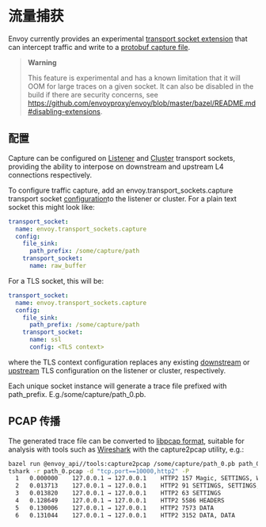 # 流量捕获

Envoy currently provides an experimental [transport socket extension](../api-v2/api/v2/core/base.proto.mdpi-msg-core-transportsocket) that can intercept traffic and write to a [protobuf capture file](../api-v2/extensions/common/tap/v2alpha/capture.proto.html#envoy-api-msg-extensions-common-tap-v2alpha-trace).

> **Warning**
>
> This feature is experimental and has a known limitation that it will OOM for large traces on a given socket. It can also be disabled in the build if there are security concerns, see <https://github.com/envoyproxy/envoy/blob/master/bazel/README.md#disabling-extensions>.

## 配置

Capture can be configured on [Listener](../api-v2/api/v2/listener/listener.proto.html#envoy-api-field-listener-filterchain-transport-socket) and [Cluster](../api-v2/api/v2/cds.proto.html#envoy-api-field-cluster-transport-socket) transport sockets, providing the ability to interpose on downstream and upstream L4 connections respectively.

To configure traffic capture, add an envoy.transport_sockets.capture transport socket [configuration](../api-v2/config/transport_socket/capture/v2alpha/capture.proto.html#envoy-api-msg-config-transport-socket-capture-v2alpha-capture)to the listener or cluster. For a plain text socket this might look like:

```yaml
transport_socket:
  name: envoy.transport_sockets.capture
  config:
    file_sink:
      path_prefix: /some/capture/path
    transport_socket:
      name: raw_buffer
```

For a TLS socket, this will be:

```yaml
transport_socket:
  name: envoy.transport_sockets.capture
  config:
    file_sink:
      path_prefix: /some/capture/path
    transport_socket:
      name: ssl
      config: <TLS context>
```

where the TLS context configuration replaces any existing [downstream](../api-v2/api/v2/auth/cert.proto.md#envoy-api-msg-auth-downstreamtlscontext) or [upstream](../api-v2/api/v2/auth/cert.proto.md#envoy-api-msg-auth-upstreamtlscontext) TLS configuration on the listener or cluster, respectively.

Each unique socket instance will generate a trace file prefixed with path_prefix. E.g./some/capture/path_0.pb.

## PCAP 传播

The generated trace file can be converted to [libpcap format](https://wiki.wireshark.org/Development/LibpcapFileFormat), suitable for analysis with tools such as [Wireshark](https://www.wireshark.org/) with the capture2pcap utility, e.g.:

```bash
bazel run @envoy_api//tools:capture2pcap /some/capture/path_0.pb path_0.pcap
tshark -r path_0.pcap -d "tcp.port==10000,http2" -P
  1   0.000000    127.0.0.1 → 127.0.0.1    HTTP2 157 Magic, SETTINGS, WINDOW_UPDATE, HEADERS
  2   0.013713    127.0.0.1 → 127.0.0.1    HTTP2 91 SETTINGS, SETTINGS, WINDOW_UPDATE
  3   0.013820    127.0.0.1 → 127.0.0.1    HTTP2 63 SETTINGS
  4   0.128649    127.0.0.1 → 127.0.0.1    HTTP2 5586 HEADERS
  5   0.130006    127.0.0.1 → 127.0.0.1    HTTP2 7573 DATA
  6   0.131044    127.0.0.1 → 127.0.0.1    HTTP2 3152 DATA, DATA
```